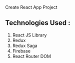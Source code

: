 Create React App Project 
## Technologies Used : 

1. React JS Library
2. Redux
3. Redux Saga
4. Firebase 
5. React Router DOM
